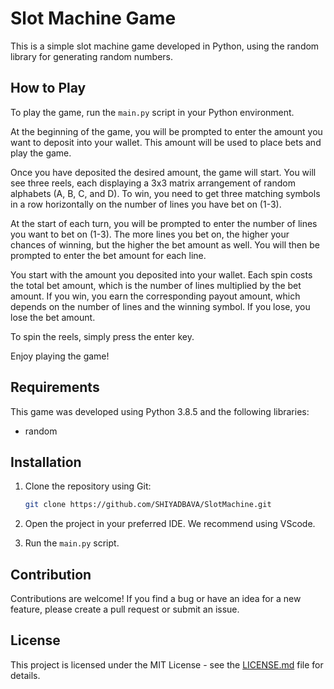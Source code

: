 
# Slot Machine Game

This is a simple slot machine game developed in Python, using the random library for generating random numbers.

## How to Play

To play the game, run the `main.py` script in your Python environment.

At the beginning of the game, you will be prompted to enter the amount you want to deposit into your wallet. This amount will be used to place bets and play the game.

Once you have deposited the desired amount, the game will start. You will see three reels, each displaying a 3x3 matrix arrangement of random alphabets (A, B, C, and D). To win, you need to get three matching symbols in a row horizontally on the number of lines you have bet on (1-3).

At the start of each turn, you will be prompted to enter the number of lines you want to bet on (1-3). The more lines you bet on, the higher your chances of winning, but the higher the bet amount as well. You will then be prompted to enter the bet amount for each line.

You start with the amount you deposited into your wallet. Each spin costs the total bet amount, which is the number of lines multiplied by the bet amount. If you win, you earn the corresponding payout amount, which depends on the number of lines and the winning symbol. If you lose, you lose the bet amount.

To spin the reels, simply press the enter key.

Enjoy playing the game!

## Requirements

This game was developed using Python 3.8.5 and the following libraries:

- random

## Installation

1. Clone the repository using Git:

   ```bash
   git clone https://github.com/SHIYADBAVA/SlotMachine.git
   ```

2. Open the project in your preferred IDE. We recommend using VScode.

3. Run the `main.py` script.

## Contribution

Contributions are welcome! If you find a bug or have an idea for a new feature, please create a pull request or submit an issue.

## License

This project is licensed under the MIT License - see the [LICENSE.md](LICENSE.md) file for details.
